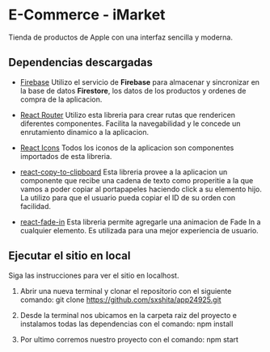 # E-Commerce - iMarket

Tienda de productos de Apple con una interfaz sencilla y moderna.

## Dependencias descargadas

* [Firebase](https://firebase.google.com)
Utilizo el servicio de **Firebase** para almacenar y sincronizar en la base de datos **Firestore**, los datos de los productos y ordenes de compra de la aplicacion.

* [React Router](https://reactrouter.com/docs/en/v6)
Utilizo esta libreria para crear rutas que rendericen diferentes componentes. Facilita la navegabilidad y le concede un enrutamiento dinamico a la aplicacion.

* [React Icons](https://react-icons.github.io/react-icons/)
Todos los iconos de la aplicacion son componentes importados de esta libreria.

* [react-copy-to-clipboard](https://www.npmjs.com/package/react-copy-to-clipboard)
Esta libreria provee a la aplicacion un componente que recibe una cadena de texto como properitie a la que vamos a poder copiar al portapapeles haciendo click a su elemento hijo. La utilizo para que el usuario pueda copiar el ID de su orden con facilidad.

* [react-fade-in](https://www.npmjs.com/package/react-fade-in)
Esta libreria permite agregarle una animacion de Fade In a cualquier elemento. Es utilizada para una mejor experiencia de usuario.

## Ejecutar el sitio en local
Siga las instrucciones para ver el sitio en localhost.

1. Abrir una nueva terminal y clonar el repositorio con el siguiente comando:
    git clone https://github.com/sxshita/app24925.git

2. Desde la terminal nos ubicamos en la carpeta raiz del proyecto e instalamos todas las dependencias con el comando:
    npm install

3. Por ultimo corremos nuestro proyecto con el comando:
    npm start




